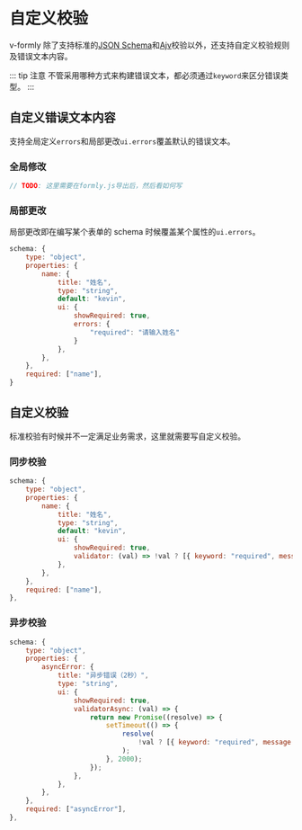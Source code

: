 # 自定义校验

v-formly 除了支持标准的[JSON Schema](https://js-schema.org/)和[Ajv](https://ajv.js.org/)校验以外，还支持自定义校验规则及错误文本内容。

::: tip 注意
不管采用哪种方式来构建错误文本，都必须通过`keyword`来区分错误类型。
:::

## 自定义错误文本内容

支持全局定义`errors`和局部更改`ui.errors`覆盖默认的错误文本。

### 全局修改

```js
// TODO: 这里需要在formly.js导出后，然后看如何写
```

### 局部更改

局部更改即在编写某个表单的 schema 时候覆盖某个属性的`ui.errors`。

```js {8,10-13}
schema: {
    type: "object",
    properties: {
        name: {
            title: "姓名",
            type: "string",
            default: "kevin",
            ui: {
                showRequired: true,
                errors: {
                    "required": "请输入姓名"
                }
            },
        },
    },
    required: ["name"],
}
```

## 自定义校验

标准校验有时候并不一定满足业务需求，这里就需要写自定义校验。

### 同步校验

```js {8,10-11}
schema: {
    type: "object",
    properties: {
        name: {
            title: "姓名",
            type: "string",
            default: "kevin",
            ui: {
                showRequired: true,
                validator: (val) => !val ? [{ keyword: "required", message: "Required name" }] : [],
            },
        },
    },
    required: ["name"],
},
```

### 异步校验

```js {7,9-17}
schema: {
    type: "object",
    properties: {
        asyncError: {
            title: "异步错误（2秒）",
            type: "string",
            ui: {
                showRequired: true,
                validatorAsync: (val) => {
                    return new Promise((resolve) => {
                        setTimeout(() => {
                            resolve(
                                !val ? [{ keyword: "required", message: "Required asyncError",}] : []
                            );
                        }, 2000);
                    });
                },
            },
        },
    },
    required: ["asyncError"],
},
```
